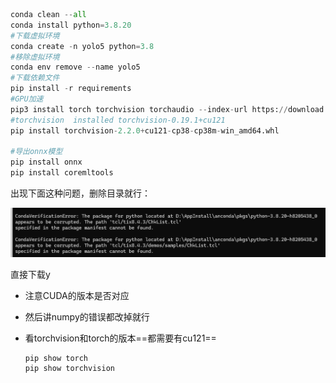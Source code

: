 ```py
conda clean --all
conda install python=3.8.20
#下载虚拟环境
conda create -n yolo5 python=3.8
#移除虚拟环境
conda env remove --name yolo5
#下载依赖文件
pip install -r requirements
#GPU加速
pip3 install torch torchvision torchaudio --index-url https://download.pytorch.org/whl/cu121
#torchvision  installed torchvision-0.19.1+cu121
pip install torchvision-2.2.0+cu121-cp38-cp38m-win_amd64.whl

#导出onnx模型
pip install onnx
pip install coremltools
```

出现下面这种问题，删除目录就行：

![image-20250116185222337](./yolov5_5.0.assets/image-20250116185222337.png)

直接下载y

- 注意CUDA的版本是否对应

- 然后讲numpy的错误都改掉就行

- 看torchvision和torch的版本==都需要有cu121==

  ```
  pip show torch 
  pip show torchvision
  ```

  

